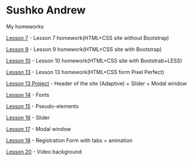 

# Sushko Andrew
My homeworks

[Lesson 7](https://andrewSushko1997.github.io/Lesson_7/) - Lesson 7 homework(HTML+CSS site without Bootstrap)

[Lesson 9](https://andrewSushko1997.github.io/Lesson_9/) - Lesson 9 homework(HTML+CSS site with Bootstrap)

[Lesson 10](https://andrewSushko1997.github.io/Lesson_10/) - Lesson 10 homework(HTML+CSS site with Bootstrab+LESS)

[Lesson 13](https://andrewSushko1997.github.io/Lesson_13/) - Lesson 13 homework(HTML+CSS form Pixel Perfect)

[Lesson 13 Project](https://andrewsushko1997.github.io/Lesson_13_Project/) - Header of the site (Adaptive) + Slider + Modal window

[Lesson 14](https://andrewsushko1997.github.io/Lesson_14/) - Fonts

[Lesson 15](https://andrewsushko1997.github.io/Lesson_15/Lesson_15/) - Pseudo-elements

[Lesson 16](https://andrewsushko1997.github.io/Lesson_16/) - Slider

[Lesson 17](https://andrewsushko1997.github.io/Lesson_17/) - Modal window

[Lesson 18](https://andrewsushko1997.github.io/Lesson_18/) - Registration Form with tabs + animation

[Lesson 20](https://andrewsushko1997.github.io/Lesson_20/) - Video background
